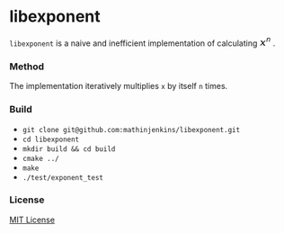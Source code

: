 # libexponent

`libexponent` is a naive and inefficient implementation of calculating ![](doc/exponent.png).

### Method
The implementation iteratively multiplies `x` by itself `n` times.

### Build
* `git clone git@github.com:mathinjenkins/libexponent.git`
* `cd libexponent`
* `mkdir build && cd build`
* `cmake ../`
* `make`
* `./test/exponent_test`

### License
[MIT License](https://github.com/mathinjenkins/libexponent/blob/master/LICENSE)
